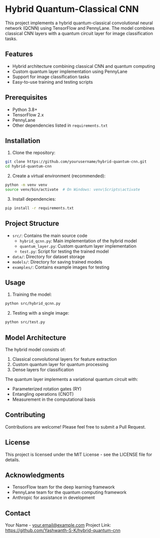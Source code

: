 # Hybrid Quantum-Classical CNN

This project implements a hybrid quantum-classical convolutional neural network (QCNN) using TensorFlow and PennyLane. The model combines classical CNN layers with a quantum circuit layer for image classification tasks.

## Features

- Hybrid architecture combining classical CNN and quantum computing
- Custom quantum layer implementation using PennyLane
- Support for image classification tasks
- Easy-to-use training and testing scripts

## Prerequisites

- Python 3.8+
- TensorFlow 2.x
- PennyLane
- Other dependencies listed in `requirements.txt`

## Installation

1. Clone the repository:
```bash
git clone https://github.com/yourusername/hybrid-quantum-cnn.git
cd hybrid-quantum-cnn
```

2. Create a virtual environment (recommended):
```bash
python -m venv venv
source venv/bin/activate  # On Windows: venv\Scripts\activate
```

3. Install dependencies:
```bash
pip install -r requirements.txt
```

## Project Structure

- `src/`: Contains the main source code
  - `hybrid_qcnn.py`: Main implementation of the hybrid model
  - `quantum_layer.py`: Custom quantum layer implementation
  - `test.py`: Script for testing the trained model
- `data/`: Directory for dataset storage
- `models/`: Directory for saving trained models
- `examples/`: Contains example images for testing

## Usage

1. Training the model:
```bash
python src/hybrid_qcnn.py
```

2. Testing with a single image:
```bash
python src/test.py
```

## Model Architecture

The hybrid model consists of:
1. Classical convolutional layers for feature extraction
2. Custom quantum layer for quantum processing
3. Dense layers for classification

The quantum layer implements a variational quantum circuit with:
- Parameterized rotation gates (RY)
- Entangling operations (CNOT)
- Measurement in the computational basis

## Contributing

Contributions are welcome! Please feel free to submit a Pull Request.

## License

This project is licensed under the MIT License - see the LICENSE file for details.

## Acknowledgments

- TensorFlow team for the deep learning framework
- PennyLane team for the quantum computing framework
- Anthropic for assistance in development

## Contact

Your Name - your.email@example.com
Project Link: https://github.com/Yashwanth-S-K/hybrid-quantum-cnn
